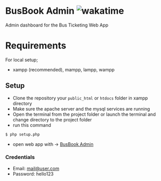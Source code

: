 # BusBook Admin ![wakatime](https://wakatime.com/badge/user/9657174f-2430-4dfd-aaef-2b316eb71a36/project/f1b1cbc1-def5-48ad-a5e0-503d42736180.svg)
Admin dashboard for the Bus Ticketing Web App

# Requirements
 For local setup;
- xampp (recommended), mampp, lampp, wampp

## Setup
- Clone the repository your `public_html` or `htdocs` folder 
in xampp directory
- Make sure the apache server and the mysql services are 
running
- Open the terminal from the project folder or 
launch the terminal and change directory to the 
project folder
- run this command
```bash
$ php setup.php
```
- open web app with -> [BusBook Admin](http://localhost/busbook-admin)
### Credentials
- Email: mail@user.com
- Password: hello123